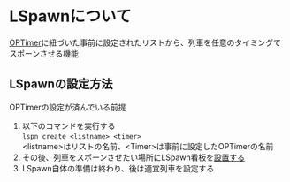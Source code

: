 # LSpawnについて

[OPTimer](OPTimer.md)に紐づいた事前に設定されたリストから、列車を任意のタイミングでスポーンさせる機能

## LSpawnの設定方法
OPTimerの設定が済んでいる前提  

1. 以下のコマンドを実行する  
  ``` lspn create <listname> <timer> ```  
  \<listname>はリストの名前、\<Timer>は事前に設定したOPTimerの名前  
1. その後、列車をスポーンさせたい場所にLSpawn看板を[設置する](SettingInWorld.md)  
1. LSpawn自体の準備は終わり、後は適宜列車を設定する
